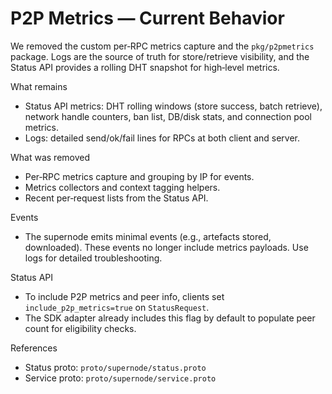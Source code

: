 # P2P Metrics — Current Behavior

We removed the custom per‑RPC metrics capture and the `pkg/p2pmetrics` package. Logs are the source of truth for store/retrieve visibility, and the Status API provides a rolling DHT snapshot for high‑level metrics.

What remains
- Status API metrics: DHT rolling windows (store success, batch retrieve), network handle counters, ban list, DB/disk stats, and connection pool metrics.
- Logs: detailed send/ok/fail lines for RPCs at both client and server.

What was removed
- Per‑RPC metrics capture and grouping by IP for events.
- Metrics collectors and context tagging helpers.
- Recent per‑request lists from the Status API.

Events
- The supernode emits minimal events (e.g., artefacts stored, downloaded). These events no longer include metrics payloads. Use logs for detailed troubleshooting.

Status API
- To include P2P metrics and peer info, clients set `include_p2p_metrics=true` on `StatusRequest`.
- The SDK adapter already includes this flag by default to populate peer count for eligibility checks.

References
- Status proto: `proto/supernode/status.proto`
- Service proto: `proto/supernode/service.proto`
